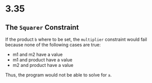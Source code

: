 # 3.35

## The `Squarer` Constraint

If the product `b` where to be set, the `multiplier` constraint would fail because none of the following cases are true:

- m1 and m2 have a value
- m1 and product have a value
- m2 and product have a value

Thus, the program would not be able to solve for `a`.
